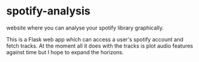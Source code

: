 # spotify-analysis
website where you can analyse your spotify library graphically.

This is a Flask web app which can access a user's spotify account and fetch tracks. At the moment all it does with the tracks is plot audio features against time but I hope to expand the horizons.
